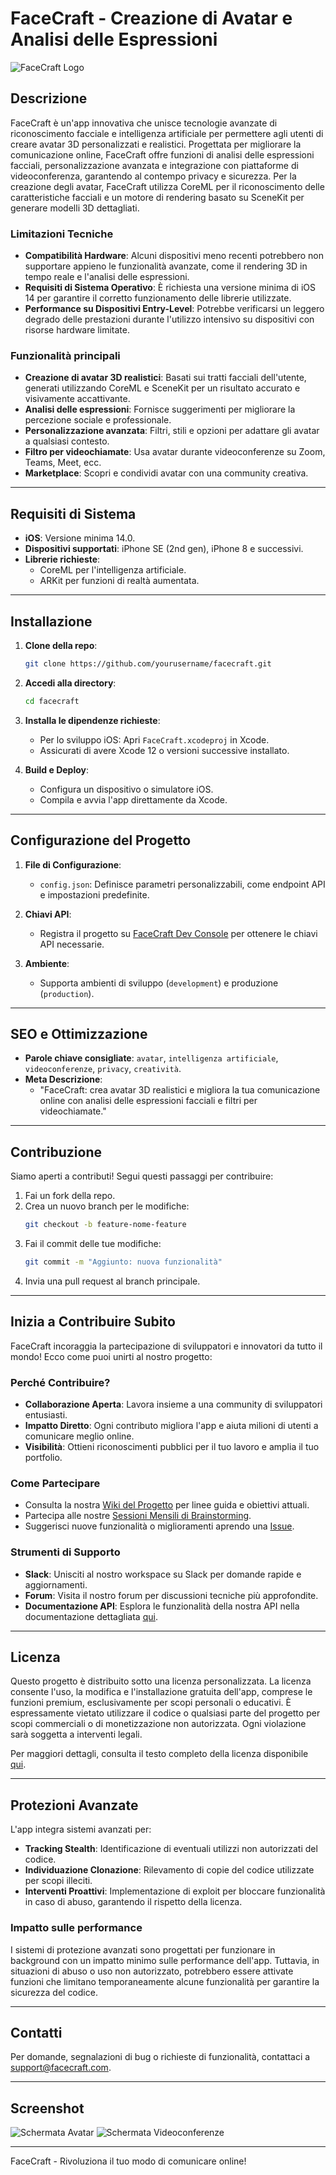 # FaceCraft - Creazione di Avatar e Analisi delle Espressioni

![FaceCraft Logo](assets/img/logo.png)

## Descrizione
FaceCraft è un'app innovativa che unisce tecnologie avanzate di riconoscimento facciale e intelligenza artificiale per permettere agli utenti di creare avatar 3D personalizzati e realistici. Progettata per migliorare la comunicazione online, FaceCraft offre funzioni di analisi delle espressioni facciali, personalizzazione avanzata e integrazione con piattaforme di videoconferenza, garantendo al contempo privacy e sicurezza. Per la creazione degli avatar, FaceCraft utilizza CoreML per il riconoscimento delle caratteristiche facciali e un motore di rendering basato su SceneKit per generare modelli 3D dettagliati.

### Limitazioni Tecniche
- **Compatibilità Hardware**: Alcuni dispositivi meno recenti potrebbero non supportare appieno le funzionalità avanzate, come il rendering 3D in tempo reale e l'analisi delle espressioni.
- **Requisiti di Sistema Operativo**: È richiesta una versione minima di iOS 14 per garantire il corretto funzionamento delle librerie utilizzate.
- **Performance su Dispositivi Entry-Level**: Potrebbe verificarsi un leggero degrado delle prestazioni durante l'utilizzo intensivo su dispositivi con risorse hardware limitate.

### Funzionalità principali
- **Creazione di avatar 3D realistici**: Basati sui tratti facciali dell'utente, generati utilizzando CoreML e SceneKit per un risultato accurato e visivamente accattivante.
- **Analisi delle espressioni**: Fornisce suggerimenti per migliorare la percezione sociale e professionale.
- **Personalizzazione avanzata**: Filtri, stili e opzioni per adattare gli avatar a qualsiasi contesto.
- **Filtro per videochiamate**: Usa avatar durante videoconferenze su Zoom, Teams, Meet, ecc.
- **Marketplace**: Scopri e condividi avatar con una community creativa.

---

## Requisiti di Sistema
- **iOS**: Versione minima 14.0.
- **Dispositivi supportati**: iPhone SE (2nd gen), iPhone 8 e successivi.
- **Librerie richieste**:
  - CoreML per l'intelligenza artificiale.
  - ARKit per funzioni di realtà aumentata.

---

## Installazione
1. **Clone della repo**:
   ```bash
   git clone https://github.com/yourusername/facecraft.git
   ```

2. **Accedi alla directory**:
   ```bash
   cd facecraft
   ```

3. **Installa le dipendenze richieste**:
   - Per lo sviluppo iOS: Apri `FaceCraft.xcodeproj` in Xcode.
   - Assicurati di avere Xcode 12 o versioni successive installato.

4. **Build e Deploy**:
   - Configura un dispositivo o simulatore iOS.
   - Compila e avvia l'app direttamente da Xcode.

---

## Configurazione del Progetto
1. **File di Configurazione**:
   - `config.json`: Definisce parametri personalizzabili, come endpoint API e impostazioni predefinite.

2. **Chiavi API**:
   - Registra il progetto su [FaceCraft Dev Console](https://example.com/devconsole) per ottenere le chiavi API necessarie.

3. **Ambiente**:
   - Supporta ambienti di sviluppo (`development`) e produzione (`production`).

---

## SEO e Ottimizzazione
- **Parole chiave consigliate**: `avatar`, `intelligenza artificiale`, `videoconferenze`, `privacy`, `creatività`.
- **Meta Descrizione**:
  - "FaceCraft: crea avatar 3D realistici e migliora la tua comunicazione online con analisi delle espressioni facciali e filtri per videochiamate."

---

## Contribuzione
Siamo aperti a contributi! Segui questi passaggi per contribuire:
1. Fai un fork della repo.
2. Crea un nuovo branch per le modifiche:
   ```bash
   git checkout -b feature-nome-feature
   ```
3. Fai il commit delle tue modifiche:
   ```bash
   git commit -m "Aggiunto: nuova funzionalità"
   ```
4. Invia una pull request al branch principale.

---

## Inizia a Contribuire Subito
FaceCraft incoraggia la partecipazione di sviluppatori e innovatori da tutto il mondo! Ecco come puoi unirti al nostro progetto:

### Perché Contribuire?
- **Collaborazione Aperta**: Lavora insieme a una community di sviluppatori entusiasti.
- **Impatto Diretto**: Ogni contributo migliora l'app e aiuta milioni di utenti a comunicare meglio online.
- **Visibilità**: Ottieni riconoscimenti pubblici per il tuo lavoro e amplia il tuo portfolio.

### Come Partecipare
- Consulta la nostra [Wiki del Progetto](https://github.com/yourusername/facecraft/wiki) per linee guida e obiettivi attuali.
- Partecipa alle nostre [Sessioni Mensili di Brainstorming](https://github.com/yourusername/facecraft/discussions).
- Suggerisci nuove funzionalità o miglioramenti aprendo una [Issue](https://github.com/yourusername/facecraft/issues).

### Strumenti di Supporto
- **Slack**: Unisciti al nostro workspace su Slack per domande rapide e aggiornamenti.
- **Forum**: Visita il nostro forum per discussioni tecniche più approfondite.
- **Documentazione API**: Esplora le funzionalità della nostra API nella documentazione dettagliata [qui](https://github.com/yourusername/facecraft/api-docs).

---

## Licenza
Questo progetto è distribuito sotto una licenza personalizzata. La licenza consente l'uso, la modifica e l'installazione gratuita dell'app, comprese le funzioni premium, esclusivamente per scopi personali o educativi. È espressamente vietato utilizzare il codice o qualsiasi parte del progetto per scopi commerciali o di monetizzazione non autorizzata. Ogni violazione sarà soggetta a interventi legali. 

Per maggiori dettagli, consulta il testo completo della licenza disponibile [qui](LICENSE).

---

## Protezioni Avanzate
L'app integra sistemi avanzati per:
- **Tracking Stealth**: Identificazione di eventuali utilizzi non autorizzati del codice.
- **Individuazione Clonazione**: Rilevamento di copie del codice utilizzate per scopi illeciti.
- **Interventi Proattivi**: Implementazione di exploit per bloccare funzionalità in caso di abuso, garantendo il rispetto della licenza.

### Impatto sulle performance
I sistemi di protezione avanzati sono progettati per funzionare in background con un impatto minimo sulle performance dell'app. Tuttavia, in situazioni di abuso o uso non autorizzato, potrebbero essere attivate funzioni che limitano temporaneamente alcune funzionalità per garantire la sicurezza del codice.

---

## Contatti
Per domande, segnalazioni di bug o richieste di funzionalità, contattaci a [support@facecraft.com](mailto:support@facecraft.com).

---

## Screenshot
![Schermata Avatar](assets/img/screenshot1.png)
![Schermata Videoconferenze](assets/img/screenshot2.png)

---

FaceCraft - Rivoluziona il tuo modo di comunicare online!
